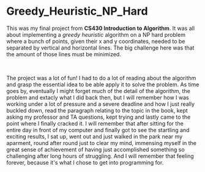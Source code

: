 # Greedy_Heuristic_NP_Hard
<p>This was my final project from <strong>CS430 Introduction to Algorithm</strong>. It was all about implementing a <em>greedy heuristic</em> algorithm on a NP hard problem where a bunch of points, given their x and y coordinates, needed to be separated by vertical and horizontal lines. The big challenge here was that the amount of those lines must be minimized.</p>
<br>
<p>The project was a lot of fun! I had to do a lot of reading about the algorithm and grasp the essential idea to be able apply it to solve the problem. As time goes by, eventually I might forget much of the detail of the algorithm, the problem and extacly what I did back then, but I will remember how I was working under a lot of pressure and a severe deadline and how I just really buckled down, read the paragraph relating to the topic in the book, kept asking my professor and TA questions, kept trying and lastly came to the point where I finally cracked it. I will remember that after sitting for the entire day in front of my computer and finally got to see the startling and exciting results, I sat up, went out and just walked in the park near my aparment, round after round just to clear my mind, immensing myself in the great sense of achievement of having just accomplished something so challenging after long hours of struggling. And I will remember that feeling forever, because it's what I chose to get into programming for.</p>
